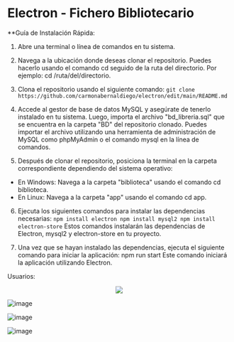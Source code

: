 # Electron - Fichero Bibliotecario

**Guía de Instalación Rápida:

1. Abre una terminal o línea de comandos en tu sistema.

2. Navega a la ubicación donde deseas clonar el repositorio. Puedes hacerlo usando el comando cd seguido de la ruta del directorio. Por ejemplo: cd /ruta/del/directorio.

3. Clona el repositorio usando el siguiente comando: `git clone https://github.com/carmonabernaldiego/electron/edit/main/README.md`

4. Accede al gestor de base de datos MySQL y asegúrate de tenerlo instalado en tu sistema. Luego, importa el archivo "bd_libreria.sql" que se encuentra en la carpeta "BD" del repositorio clonado. Puedes importar el archivo utilizando una herramienta de administración de MySQL como phpMyAdmin o el comando mysql en la línea de comandos.

5. Después de clonar el repositorio, posiciona la terminal en la carpeta correspondiente dependiendo del sistema operativo:

- En Windows: Navega a la carpeta "biblioteca" usando el comando cd biblioteca.
- En Linux: Navega a la carpeta "app" usando el comando cd app.

6. Ejecuta los siguientes comandos para instalar las dependencias necesarias:
`npm install electron
npm install mysql2
npm install electron-store`
Estos comandos instalarán las dependencias de Electron, mysql2 y electron-store en tu proyecto.

7. Una vez que se hayan instalado las dependencias, ejecuta el siguiente comando para iniciar la aplicación:
npm run start
Este comando iniciará la aplicación utilizando Electron.

Usuarios:

<p align="center">
  <img src="https://user-images.githubusercontent.com/43613125/181368270-ab547545-33e7-48ec-b1d8-21a6dc4a32f4.png">
</p>

![image](https://user-images.githubusercontent.com/43613125/181367847-6e3934bf-e2ec-4cfc-9cdc-932b5cfaa855.png)

![image](https://user-images.githubusercontent.com/43613125/181367910-ce471935-1067-4b53-b3df-47b1fd894b6d.png)

![image](https://user-images.githubusercontent.com/43613125/181367794-ecdc6d22-23c0-4a6c-9b67-45ad75ea733a.png)
